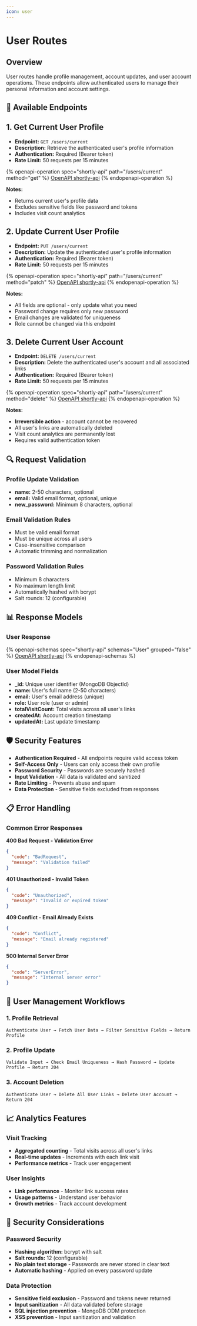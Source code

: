 ```yaml
---
icon: user
---
```


# User Routes

## Overview

User routes handle profile management, account updates, and user account operations. These endpoints allow authenticated users to manage their personal information and account settings.

## 🔑 Available Endpoints

## 1. Get Current User Profile

* **Endpoint:** `GET /users/current`
* **Description:** Retrieve the authenticated user's profile information
* **Authentication:** Required (Bearer token)
* **Rate Limit:** 50 requests per 15 minutes

{% openapi-operation spec="shortly-api" path="/users/current" method="get" %}
[OpenAPI shortly-api](https://gitbook-x-prod-openapi.4401d86825a13bf607936cc3a9f3897a.r2.cloudflarestorage.com/raw/cf964ce372f8754823f4a7abbf815324f3aa54f6870bcfa4682464a6f2d69062.yaml?X-Amz-Algorithm=AWS4-HMAC-SHA256&X-Amz-Content-Sha256=UNSIGNED-PAYLOAD&X-Amz-Credential=dce48141f43c0191a2ad043a6888781c%2F20250821%2Fauto%2Fs3%2Faws4_request&X-Amz-Date=20250821T162510Z&X-Amz-Expires=172800&X-Amz-Signature=5aedaa1bfbaf52e25dfdd2745d83cb5e4f4e7da8691973abe6ddd518e204516b&X-Amz-SignedHeaders=host&x-amz-checksum-mode=ENABLED&x-id=GetObject)
{% endopenapi-operation %}

**Notes:**

* Returns current user's profile data
* Excludes sensitive fields like password and tokens
* Includes visit count analytics

## 2. Update Current User Profile

* **Endpoint:** `PUT /users/current`
* **Description:** Update the authenticated user's profile information
* **Authentication:** Required (Bearer token)
* **Rate Limit:** 50 requests per 15 minutes

{% openapi-operation spec="shortly-api" path="/users/current" method="patch" %}
[OpenAPI shortly-api](https://gitbook-x-prod-openapi.4401d86825a13bf607936cc3a9f3897a.r2.cloudflarestorage.com/raw/cf964ce372f8754823f4a7abbf815324f3aa54f6870bcfa4682464a6f2d69062.yaml?X-Amz-Algorithm=AWS4-HMAC-SHA256&X-Amz-Content-Sha256=UNSIGNED-PAYLOAD&X-Amz-Credential=dce48141f43c0191a2ad043a6888781c%2F20250821%2Fauto%2Fs3%2Faws4_request&X-Amz-Date=20250821T162510Z&X-Amz-Expires=172800&X-Amz-Signature=5aedaa1bfbaf52e25dfdd2745d83cb5e4f4e7da8691973abe6ddd518e204516b&X-Amz-SignedHeaders=host&x-amz-checksum-mode=ENABLED&x-id=GetObject)
{% endopenapi-operation %}

**Notes:**

* All fields are optional - only update what you need
* Password change requires only new password
* Email changes are validated for uniqueness
* Role cannot be changed via this endpoint

## 3. Delete Current User Account

* **Endpoint:** `DELETE /users/current`
* **Description:** Delete the authenticated user's account and all associated links
* **Authentication:** Required (Bearer token)
* **Rate Limit:** 50 requests per 15 minutes

{% openapi-operation spec="shortly-api" path="/users/current" method="delete" %}
[OpenAPI shortly-api](https://gitbook-x-prod-openapi.4401d86825a13bf607936cc3a9f3897a.r2.cloudflarestorage.com/raw/cf964ce372f8754823f4a7abbf815324f3aa54f6870bcfa4682464a6f2d69062.yaml?X-Amz-Algorithm=AWS4-HMAC-SHA256&X-Amz-Content-Sha256=UNSIGNED-PAYLOAD&X-Amz-Credential=dce48141f43c0191a2ad043a6888781c%2F20250821%2Fauto%2Fs3%2Faws4_request&X-Amz-Date=20250821T162510Z&X-Amz-Expires=172800&X-Amz-Signature=5aedaa1bfbaf52e25dfdd2745d83cb5e4f4e7da8691973abe6ddd518e204516b&X-Amz-SignedHeaders=host&x-amz-checksum-mode=ENABLED&x-id=GetObject)
{% endopenapi-operation %}

**Notes:**

* **Irreversible action** - account cannot be recovered
* All user's links are automatically deleted
* Visit count analytics are permanently lost
* Requires valid authentication token

## 🔍 Request Validation

### Profile Update Validation

* **name:** 2-50 characters, optional
* **email:** Valid email format, optional, unique
* **new\_password:** Minimum 8 characters, optional

### Email Validation Rules

* Must be valid email format
* Must be unique across all users
* Case-insensitive comparison
* Automatic trimming and normalization

### Password Validation Rules

* Minimum 8 characters
* No maximum length limit
* Automatically hashed with bcrypt
* Salt rounds: 12 (configurable)

## 📊 Response Models

### User Response

{% openapi-schemas spec="shortly-api" schemas="User" grouped="false" %}
[OpenAPI shortly-api](https://gitbook-x-prod-openapi.4401d86825a13bf607936cc3a9f3897a.r2.cloudflarestorage.com/raw/cf964ce372f8754823f4a7abbf815324f3aa54f6870bcfa4682464a6f2d69062.yaml?X-Amz-Algorithm=AWS4-HMAC-SHA256&X-Amz-Content-Sha256=UNSIGNED-PAYLOAD&X-Amz-Credential=dce48141f43c0191a2ad043a6888781c%2F20250821%2Fauto%2Fs3%2Faws4_request&X-Amz-Date=20250821T162510Z&X-Amz-Expires=172800&X-Amz-Signature=5aedaa1bfbaf52e25dfdd2745d83cb5e4f4e7da8691973abe6ddd518e204516b&X-Amz-SignedHeaders=host&x-amz-checksum-mode=ENABLED&x-id=GetObject)
{% endopenapi-schemas %}

### User Model Fields

* **\_id:** Unique user identifier (MongoDB ObjectId)
* **name:** User's full name (2-50 characters)
* **email:** User's email address (unique)
* **role:** User role (user or admin)
* **totalVisitCount:** Total visits across all user's links
* **createdAt:** Account creation timestamp
* **updatedAt:** Last update timestamp

## 🛡️ Security Features

* **Authentication Required** - All endpoints require valid access token
* **Self-Access Only** - Users can only access their own profile
* **Password Security** - Passwords are securely hashed
* **Input Validation** - All data is validated and sanitized
* **Rate Limiting** - Prevents abuse and spam
* **Data Protection** - Sensitive fields excluded from responses

## 📋 Error Handling

### Common Error Responses

**400 Bad Request - Validation Error**

```json
{
  "code": "BadRequest",
  "message": "Validation failed"
}
```

**401 Unauthorized - Invalid Token**

```json
{
  "code": "Unauthorized",
  "message": "Invalid or expired token"
}
```

**409 Conflict - Email Already Exists**

```json
{
  "code": "Conflict",
  "message": "Email already registered"
}
```

**500 Internal Server Error**

```json
{
  "code": "ServerError",
  "message": "Internal server error"
}
```

## 🔄 User Management Workflows

### 1. Profile Retrieval

```
Authenticate User → Fetch User Data → Filter Sensitive Fields → Return Profile
```

### 2. Profile Update

```
Validate Input → Check Email Uniqueness → Hash Password → Update Profile → Return 204
```

### 3. Account Deletion

```
Authenticate User → Delete All User Links → Delete User Account → Return 204
```

## 📈 Analytics Features

### Visit Tracking

* **Aggregated counting** - Total visits across all user's links
* **Real-time updates** - Increments with each link visit
* **Performance metrics** - Track user engagement

### User Insights

* **Link performance** - Monitor link success rates
* **Usage patterns** - Understand user behavior
* **Growth metrics** - Track account development

## 🔐 Security Considerations

### Password Security

* **Hashing algorithm:** bcrypt with salt
* **Salt rounds:** 12 (configurable)
* **No plain text storage** - Passwords are never stored in clear text
* **Automatic hashing** - Applied on every password update

### Data Protection

* **Sensitive field exclusion** - Password and tokens never returned
* **Input sanitization** - All data validated before storage
* **SQL injection prevention** - MongoDB ODM protection
* **XSS prevention** - Input sanitization and validation